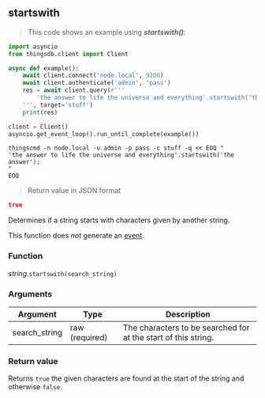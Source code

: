 ## startswith

> This code shows an example using ***startswith()***:

```python
import asyncio
from thingsdb.client import Client

async def example():
    await client.connect('node.local', 9200)
    await client.authenticate('admin', 'pass')
    res = await client.query(r'''
        'the answer to life the universe and everything'.startswith('the answer');
    ''', target='stuff')
    print(res)

client = Client()
asyncio.get_event_loop().run_until_complete(example())
```

```shell
thingscmd -n node.local -u admin -p pass -c stuff -q << EOQ "
'the answer to life the universe and everything'.startswith('the answer');
"
EOQ
```

> Return value in JSON format

```json
true
```

Determines if a string starts with characters given by another string.

This function does *not* generate an [event](#events).

### Function
*string*.`startswith(search_string)`

### Arguments
Argument | Type | Description
-------- | ---- | -----------
search_string | raw (required) | The characters to be searched for at the start of this string.

### Return value
Returns `true` the given characters are found at the start of the string and otherwise `false`.

